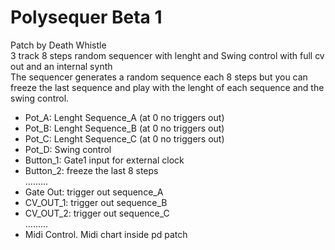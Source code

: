 # Polysequer Beta 1
Patch by Death Whistle <br/>
3 track 8 steps random sequencer with lenght and Swing control with full cv out and an internal synth <br/>
The sequencer generates a random sequence each 8 steps but you can freeze the last sequence and play with the lenght of each sequence and the swing control.


- Pot_A: Lenght Sequence_A (at 0 no triggers out)
- Pot_B: Lenght Sequence_B (at 0 no triggers out)
- Pot_C: Lenght Sequence_C (at 0 no triggers out) 
- Pot_D: Swing control
- Button_1: Gate1 input for external clock
- Button_2: freeze the last 8 steps <br/>
.........
- Gate Out: trigger out sequence_A
- CV_OUT_1: trigger out sequence_B
- CV_OUT_2: trigger out sequence_C <br/>
.........
- Midi Control. Midi chart inside pd patch

